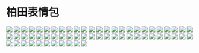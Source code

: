 # 柏田表情包

![](https://cdn.jsdelivr.net/gh/2x-ercha/twikoo-magic@1.0/image/baitian/file_6574832.webp)
![](https://cdn.jsdelivr.net/gh/2x-ercha/twikoo-magic@1.0/image/baitian/file_6574833.webp)
![](https://cdn.jsdelivr.net/gh/2x-ercha/twikoo-magic@1.0/image/baitian/file_6574834.webp)
![](https://cdn.jsdelivr.net/gh/2x-ercha/twikoo-magic@1.0/image/baitian/file_6574835.webp)
![](https://cdn.jsdelivr.net/gh/2x-ercha/twikoo-magic@1.0/image/baitian/file_6574836.webp)
![](https://cdn.jsdelivr.net/gh/2x-ercha/twikoo-magic@1.0/image/baitian/file_6574837.webp)
![](https://cdn.jsdelivr.net/gh/2x-ercha/twikoo-magic@1.0/image/baitian/file_6574838.webp)
![](https://cdn.jsdelivr.net/gh/2x-ercha/twikoo-magic@1.0/image/baitian/file_6574839.webp)
![](https://cdn.jsdelivr.net/gh/2x-ercha/twikoo-magic@1.0/image/baitian/file_6574840.webp)
![](https://cdn.jsdelivr.net/gh/2x-ercha/twikoo-magic@1.0/image/baitian/file_6574841.webp)
![](https://cdn.jsdelivr.net/gh/2x-ercha/twikoo-magic@1.0/image/baitian/file_6574842.webp)
![](https://cdn.jsdelivr.net/gh/2x-ercha/twikoo-magic@1.0/image/baitian/file_6574843.webp)
![](https://cdn.jsdelivr.net/gh/2x-ercha/twikoo-magic@1.0/image/baitian/file_6574844.webp)
![](https://cdn.jsdelivr.net/gh/2x-ercha/twikoo-magic@1.0/image/baitian/file_6574845.webp)
![](https://cdn.jsdelivr.net/gh/2x-ercha/twikoo-magic@1.0/image/baitian/file_6574846.webp)
![](https://cdn.jsdelivr.net/gh/2x-ercha/twikoo-magic@1.0/image/baitian/file_6574847.webp)
![](https://cdn.jsdelivr.net/gh/2x-ercha/twikoo-magic@1.0/image/baitian/file_6574848.webp)
![](https://cdn.jsdelivr.net/gh/2x-ercha/twikoo-magic@1.0/image/baitian/file_6574849.webp)
![](https://cdn.jsdelivr.net/gh/2x-ercha/twikoo-magic@1.0/image/baitian/file_6574850.webp)
![](https://cdn.jsdelivr.net/gh/2x-ercha/twikoo-magic@1.0/image/baitian/file_6574851.webp)
![](https://cdn.jsdelivr.net/gh/2x-ercha/twikoo-magic@1.0/image/baitian/file_6574852.webp)
![](https://cdn.jsdelivr.net/gh/2x-ercha/twikoo-magic@1.0/image/baitian/file_6574853.webp)
![](https://cdn.jsdelivr.net/gh/2x-ercha/twikoo-magic@1.0/image/baitian/file_6574854.webp)
![](https://cdn.jsdelivr.net/gh/2x-ercha/twikoo-magic@1.0/image/baitian/file_6574855.webp)
![](https://cdn.jsdelivr.net/gh/2x-ercha/twikoo-magic@1.0/image/baitian/file_6574856.webp)
![](https://cdn.jsdelivr.net/gh/2x-ercha/twikoo-magic@1.0/image/baitian/file_6574857.webp)
![](https://cdn.jsdelivr.net/gh/2x-ercha/twikoo-magic@1.0/image/baitian/file_6574858.webp)
![](https://cdn.jsdelivr.net/gh/2x-ercha/twikoo-magic@1.0/image/baitian/file_6574859.webp)
![](https://cdn.jsdelivr.net/gh/2x-ercha/twikoo-magic@1.0/image/baitian/file_6574860.webp)
![](https://cdn.jsdelivr.net/gh/2x-ercha/twikoo-magic@1.0/image/baitian/file_6574861.webp)
![](https://cdn.jsdelivr.net/gh/2x-ercha/twikoo-magic@1.0/image/baitian/file_6574862.webp)
![](https://cdn.jsdelivr.net/gh/2x-ercha/twikoo-magic@1.0/image/baitian/file_6574863.webp)
![](https://cdn.jsdelivr.net/gh/2x-ercha/twikoo-magic@1.0/image/baitian/file_6574864.webp)
![](https://cdn.jsdelivr.net/gh/2x-ercha/twikoo-magic@1.0/image/baitian/file_6574865.webp)
![](https://cdn.jsdelivr.net/gh/2x-ercha/twikoo-magic@1.0/image/baitian/file_6574866.webp)
![](https://cdn.jsdelivr.net/gh/2x-ercha/twikoo-magic@1.0/image/baitian/file_6574867.webp)
![](https://cdn.jsdelivr.net/gh/2x-ercha/twikoo-magic@1.0/image/baitian/file_6574868.webp)
![](https://cdn.jsdelivr.net/gh/2x-ercha/twikoo-magic@1.0/image/baitian/file_6574869.webp)
![](https://cdn.jsdelivr.net/gh/2x-ercha/twikoo-magic@1.0/image/baitian/file_6574870.webp)
![](https://cdn.jsdelivr.net/gh/2x-ercha/twikoo-magic@1.0/image/baitian/file_6574871.webp)
![](https://cdn.jsdelivr.net/gh/2x-ercha/twikoo-magic@1.0/image/baitian/file_6574872.webp)
![](https://cdn.jsdelivr.net/gh/2x-ercha/twikoo-magic@1.0/image/baitian/file_6574873.webp)
![](https://cdn.jsdelivr.net/gh/2x-ercha/twikoo-magic@1.0/image/baitian/file_6574874.webp)
![](https://cdn.jsdelivr.net/gh/2x-ercha/twikoo-magic@1.0/image/baitian/file_6574875.webp)
![](https://cdn.jsdelivr.net/gh/2x-ercha/twikoo-magic@1.0/image/baitian/file_6574876.webp)
![](https://cdn.jsdelivr.net/gh/2x-ercha/twikoo-magic@1.0/image/baitian/file_6574877.webp)
![](https://cdn.jsdelivr.net/gh/2x-ercha/twikoo-magic@1.0/image/baitian/file_6574878.webp)
![](https://cdn.jsdelivr.net/gh/2x-ercha/twikoo-magic@1.0/image/baitian/file_6574879.webp)
![](https://cdn.jsdelivr.net/gh/2x-ercha/twikoo-magic@1.0/image/baitian/file_6574880.webp)
![](https://cdn.jsdelivr.net/gh/2x-ercha/twikoo-magic@1.0/image/baitian/file_6574881.webp)
![](https://cdn.jsdelivr.net/gh/2x-ercha/twikoo-magic@1.0/image/baitian/file_6574882.webp)
![](https://cdn.jsdelivr.net/gh/2x-ercha/twikoo-magic@1.0/image/baitian/file_6574883.webp)
![](https://cdn.jsdelivr.net/gh/2x-ercha/twikoo-magic@1.0/image/baitian/file_6574885.webp)
![](https://cdn.jsdelivr.net/gh/2x-ercha/twikoo-magic@1.0/image/baitian/file_6574887.webp)
![](https://cdn.jsdelivr.net/gh/2x-ercha/twikoo-magic@1.0/image/baitian/file_6574888.webp)
![](https://cdn.jsdelivr.net/gh/2x-ercha/twikoo-magic@1.0/image/baitian/file_6574890.webp)
![](https://cdn.jsdelivr.net/gh/2x-ercha/twikoo-magic@1.0/image/baitian/file_6574891.webp)
![](https://cdn.jsdelivr.net/gh/2x-ercha/twikoo-magic@1.0/image/baitian/file_6574893.webp)
![](https://cdn.jsdelivr.net/gh/2x-ercha/twikoo-magic@1.0/image/baitian/file_6574895.webp)
![](https://cdn.jsdelivr.net/gh/2x-ercha/twikoo-magic@1.0/image/baitian/file_6574898.webp)
![](https://cdn.jsdelivr.net/gh/2x-ercha/twikoo-magic@1.0/image/baitian/file_6574899.webp)
